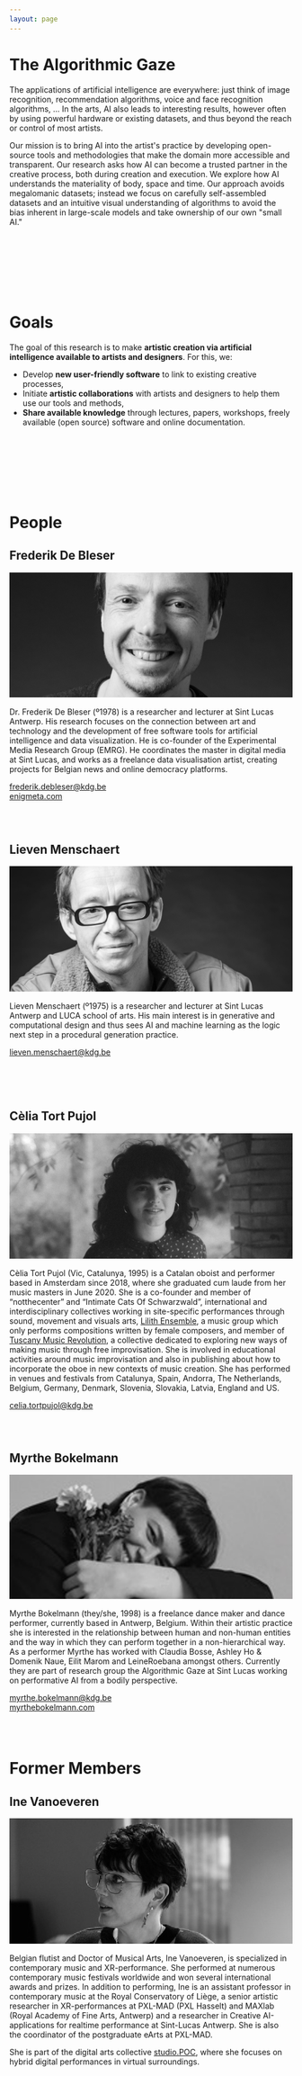 ```yaml
---
layout: page
---
```


# The Algorithmic Gaze

The applications of artificial intelligence are everywhere: just think of image recognition, recommendation algorithms, voice and face recognition algorithms, ... In the arts, AI also leads to interesting results, however often by using powerful hardware or existing datasets, and thus beyond the reach or control of most artists.

Our mission is to bring AI into the artist's practice by developing open-source tools and methodologies
that make the domain more accessible and transparent. Our research asks how AI can become a trusted partner in the
creative process, both during creation and execution. We explore how AI understands the materiality of body, space
and time. Our approach avoids megalomanic datasets; instead we focus on carefully self-assembled datasets and an
intuitive visual understanding of algorithms to avoid the bias inherent in large-scale models and take ownership of
our own "small AI."

<div class="spacer" style="padding-top: 100px"></div>

# Goals

The goal of this research is to make **artistic creation via artificial intelligence available to artists and designers**. For this, we:

- Develop **new user-friendly software** to link to existing creative processes,
- Initiate **artistic collaborations** with artists and designers to help them use our tools and methods,
- **Share available knowledge** through lectures, papers, workshops, freely available (open source) software and online documentation.

<div class="spacer" style="padding-top: 100px"></div>

# People

## Frederik De Bleser

<img src="/static/media/about/frederik-de-bleser.jpg" alt="Head shot of Frederik De Bleser" class="pull-right">

Dr. Frederik De Bleser (º1978) is a researcher and lecturer at Sint Lucas Antwerp. His research focuses on the connection between art and technology and the development of free software tools for artificial intelligence and data visualization. He is co-founder of the Experimental Media Research Group (EMRG). He coordinates the master in digital media at Sint Lucas, and works as a freelance data visualisation artist, creating projects for Belgian news and online democracy platforms.

[frederik.debleser@kdg.be](mailto:frederik.debleser@kdg.be)<br/>
[enigmeta.com](https://www.enigmeta.com/)

<div class="spacer" style="padding-top: 30px"></div>

## Lieven Menschaert

<img src="/static/media/about/lieven-menschaert.jpg" alt="Head shot of Lieven Menschaert" class="pull-right">

Lieven Menschaert (º1975) is a researcher and lecturer at Sint Lucas Antwerp and LUCA school of arts. His main interest is in generative and computational design and thus sees AI and machine learning as the logic next step in a procedural generation practice.

[lieven.menschaert@kdg.be](mailto:lieven.menschaert@kdg.be)

<div class="spacer" style="padding-top: 50px"></div>

## Cèlia Tort Pujol

<img src="/static/media/about/celia-tort-pujol.jpg" alt="Head shot of Cèlia Tort Pujol" class="pull-right">

Cèlia Tort Pujol (Vic, Catalunya, 1995) is a Catalan oboist and performer based in Amsterdam since 2018, where she graduated cum laude from her music masters in June 2020. She is a co-founder and member of “notthecenter” and “Intimate Cats Of Schwarzwald”, international and interdisciplinary collectives working in site-specific performances through sound, movement and visuals arts, [Lilith Ensemble](https://lilithensembleofficial.com/), a music group which only performs compositions written by female composers, and member of [Tuscany Music Revolution](https://tuscanymusicrevolution.com/), a collective dedicated to exploring new ways of making music through free improvisation. She is involved in educational activities around music improvisation and also in publishing about how to incorporate the oboe in new contexts of music creation. She has performed in venues and festivals from Catalunya, Spain, Andorra, The Netherlands, Belgium, Germany, Denmark, Slovenia, Slovakia, Latvia, England and US.

[celia.tortpujol@kdg.be](mailto:celia.tortpujol@kdg.be)

<div class="spacer" style="padding-top: 30px"></div>

## Myrthe Bokelmann

<img src="/static/media/about/myrthe-bokelmann.jpg" alt="Head shot of Myrthe Bokelmann" class="pull-right">

Myrthe Bokelmann (they/she, 1998) is a freelance dance maker and dance performer, currently based in Antwerp, Belgium. Within their artistic practice she is interested in the relationship between human and non-human entities and the way in which they can perform together in a non-hierarchical way. As a performer Myrthe has worked with Claudia Bosse, Ashley Ho & Domenik Naue, Eilit Marom and LeineRoebana amongst others. Currently they are part of research group the Algorithmic Gaze at Sint Lucas working on performative AI from a bodily perspective.

[myrthe.bokelmann@kdg.be](mailto:myrthe.bokelmann@kdg.be)<br/>
[myrthebokelmann.com](https://myrthebokelmann.com/)

<div class="spacer" style="padding-top: 30px"></div>

# Former Members

## Ine Vanoeveren

<img src="/static/media/about/ine-vanoeveren.jpg" alt="Head shot of Ine Vanoeveren" class="pull-right">

Belgian flutist and Doctor of Musical Arts, Ine Vanoeveren, is specialized in contemporary music and XR-performance. She performed at numerous contemporary music festivals worldwide and won several international awards and prizes. In addition to performing, Ine is an assistant professor in contemporary music at the Royal Conservatory of Liège, a senior artistic researcher in XR-performances at PXL-MAD (PXL Hasselt) and MAXlab (Royal Academy of Fine Arts, Antwerp) and a researcher in Creative AI-applications for realtime performance at Sint-Lucas Antwerp. She is also the coordinator of the postgraduate eArts at PXL-MAD.

She is part of the digital arts collective [studio.POC](https://www.studiopoc.com/), where she focuses on hybrid digital performances in virtual surroundings.

<div class="spacer" style="padding-top: 100px"></div>
